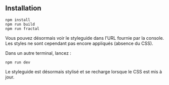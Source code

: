## Installation

```
npm install
npm run build
npm run fractal
```

Vous pouvez désormais voir le styleguide dans l'URL fournie par la console. Les styles ne sont cependant pas encore appliqués (absence du CSS).

Dans un autre terminal, lancez :

```
npm run dev
```

Le styleguide est désormais stylisé et se recharge lorsque le CSS est mis à jour.
